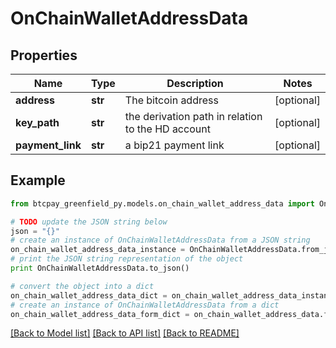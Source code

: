 # OnChainWalletAddressData


## Properties
Name | Type | Description | Notes
------------ | ------------- | ------------- | -------------
**address** | **str** | The bitcoin address | [optional] 
**key_path** | **str** | the derivation path in relation to the HD account | [optional] 
**payment_link** | **str** | a bip21 payment link | [optional] 

## Example

```python
from btcpay_greenfield_py.models.on_chain_wallet_address_data import OnChainWalletAddressData

# TODO update the JSON string below
json = "{}"
# create an instance of OnChainWalletAddressData from a JSON string
on_chain_wallet_address_data_instance = OnChainWalletAddressData.from_json(json)
# print the JSON string representation of the object
print OnChainWalletAddressData.to_json()

# convert the object into a dict
on_chain_wallet_address_data_dict = on_chain_wallet_address_data_instance.to_dict()
# create an instance of OnChainWalletAddressData from a dict
on_chain_wallet_address_data_form_dict = on_chain_wallet_address_data.from_dict(on_chain_wallet_address_data_dict)
```
[[Back to Model list]](../README.md#documentation-for-models) [[Back to API list]](../README.md#documentation-for-api-endpoints) [[Back to README]](../README.md)


